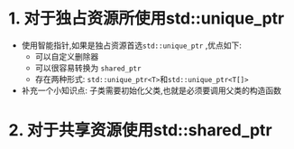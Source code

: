 # 1. 对于独占资源所使用std::unique_ptr
- 使用智能指针,如果是独占资源首选`std::unique_ptr` ,优点如下:
	- 可以自定义删除器
	- 可以很容易转换为 `shared_ptr` 
	- 存在两种形式: `std::unique_ptr<T>`和`std::unique_ptr<T[]>` 
- 补充一个小知识点: 子类需要初始化父类,也就是必须要调用父类的构造函数
# 2. 对于共享资源使用std::shared_ptr
